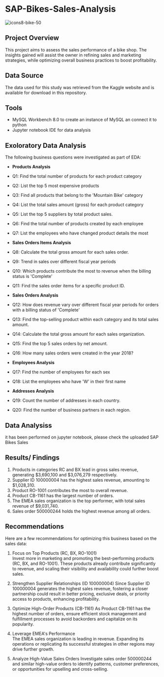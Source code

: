 # SAP-Bikes-Sales-Analysis

![icons8-bike-50](https://github.com/user-attachments/assets/43361319-f920-437a-9912-c90b718dd4e9)

## Project Overview
This project aims to assess the sales performance of a bike shop. The insights gained will assist the owner in refining sales and marketing strategies, while optimizing overall business practices to boost profitability.

## Data Source
The data used for this study was retrieved from the Kaggle website and is available for download in this repository.

## Tools
- MySQL Workbench 8.0 to create an instance of MySQL an connect it to python
- Jupyter notebook IDE for data analysis

## Exoloratory Data Analysis
The following business questions were investigated as part of EDA:
- **Products Analysis**
- Q1: Find the total number of products for each product category
- Q2: List the top 5 most expensive products
- Q3: Find all products that belong to the 'Mountain Bike' category
- Q4: List the total sales amount (gross) for each product category
- Q5: List the top 5 suppliers by total product sales.
- Q6: Find the total number of products created by each employee
- Q7: List the employees who have changed product details the most

- **Sales Orders Items Analysis**
- Q8: Calculate the total gross amount for each sales order.
- Q9: Trend in sales over different fiscal year periods
- Q10: Which products contribute the most to revenue when the billing status is 'Complete'
- Q11: Find the sales order items for a specific product ID.

- **Sales Orders Analysis**
- Q12: How does revenue vary over different fiscal year periods for orders with a billing status of 'Complete'
- Q13: Find the top-selling product within each category and its total sales amount.
- Q14: Calculate the total gross amount for each sales organization.
- Q15: Find the top 5 sales orders by net amount.
- Q16: How many sales orders were created in the year 2018?

- **Employees Analysis**
- Q17: Find the number of employees for each sex
- Q18: List the employees who have 'W' in their first name

- **Addresses Analysis**
- Q19: Count the number of addresses in each country.
- Q20: Find the number of business partners in each region.

## Data Analysiss
it has been performed on jupyter notebook, please check the uploaded SAP Bikes Sales 

## Results/ Findings
1. Products in categories RC and BX lead in gross sales revenue, generating $3,690,100 and $3,076,279 respectively.  
2. Supplier ID 100000004 has the highest sales revenue, amounting to $1,028,310.  
3. Product RO-1001 contributes the most to overall revenue.  
4. Product CB-1161 has the largest number of orders.  
5. The EMEA sales organization is the top performer, with total sales revenue of $9,031,740.  
6. Sales order 500000244 holds the highest revenue among all orders.

## Recommendations
Here are a few recommendations for optimizing this business based on the sales data:

1. Focus on Top Products (RC, BX, RO-1001)  
   Invest more in marketing and promoting the best-performing products (RC, BX, and RO-1001). These products already contribute significantly to revenue, and scaling their visibility and availability could further boost sales.

2. Strengthen Supplier Relationships (ID 100000004)
   Since Supplier ID 100000004 generates the highest sales revenue, fostering a closer partnership could result in better pricing, exclusive deals, or priority access to products, enhancing profitability.

3. Optimize High-Order Products (CB-1161) 
   As Product CB-1161 has the highest number of orders, ensure efficient stock management and fulfillment processes to avoid backorders and capitalize on its popularity.

4. Leverage EMEA's Performance  
   The EMEA sales organization is leading in revenue. Expanding its operations or replicating its successful strategies in other regions may drive further growth.

5. Analyze High-Value Sales Orders
   Investigate sales order 500000244 and similar high-value orders to identify patterns, customer preferences, or opportunities for upselling and cross-selling.

